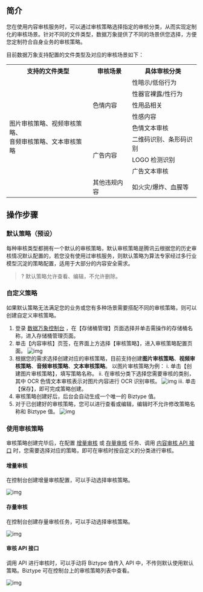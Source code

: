 ## 简介

您在使用内容审核服务时，可以通过审核策略选择指定的审核分类，从而实现定制化的审核场景。针对不同的文件类型，数据万象提供了不同的场景供您选择，方便您定制符合自身业务的审核策略。

目前数据万象支持配置的文件类型及对应的审核场景如下：

<table>
   <tr>
      <th>支持的文件类型</td>
      <th>审核场景</td>
      <th>具体审核分类</td>
   </tr>
   <tr>
      <td rowspan="9">图片审核策略、视频审核策略、<br>音频审核策略、文本审核策略</td>
      <td rowspan="5">色情内容</td>
      <td>性暗示/低俗行为</td>
   </tr>
   <tr>
      <td>性器官裸露/性行为</td>
   </tr>
   <tr>
      <td>性用品相关</td>
   </tr>
   <tr>
      <td>性感内容</td>
   </tr>
   <tr>
      <td>色情文本审核</td>
   </tr>
   <tr>
      <td rowspan="3">广告内容</td>
      <td>二维码识别、条形码识别</td>
   </tr>
   <tr>
      <td>LOGO 检测识别</td>
   </tr>
   <tr>
      <td>广告文本审核</td>
   </tr>
   <tr>
      <td>其他违规内容</td>
      <td>如火灾/爆炸、血腥等</td>
   </tr>
</table>


## 操作步骤

### 默认策略（预设）

每种审核类型都拥有一个默认的审核策略，默认审核策略是腾讯云根据您的历史审核情况默认配置的，若您没有使用过审核服务，则默认策略为算法专家经过多行业模型沉淀的策略配置，适用于大部分的内容安全需求。

>? 默认策略允许查看、编辑，不允许删除。
>

### 自定义策略

如果默认策略无法满足您的业务或您有多种场景需要搭配不同的审核策略，则可以创建自定义审核策略。

1. 登录 [数据万象控制台](https://console.cloud.tencent.com/ci) ，在【存储桶管理】页面选择并单击需操作的存储桶名称，进入存储桶管理页面。
2. 单击【内容审核】页签，在界面上方选择【审核策略】，进入审核策略配置页面。
![img](https://main.qcloudimg.com/raw/1a25a4d5be169ecb9b0000232567b9f0.png)
3. 根据您的需求选择创建对应的审核策略，目前支持创建**图片审核策略**、**视频审核策略**、**音频审核策略**、**文本审核策略**。
  以图片审核策略为例：
  i. 单击【创建图片审核策略】，填写策略名称。
  ii. 在审核分类下选择您需要审核的类别，其中 OCR 色情文本审核表示对图片内容进行 OCR 识别审核。
  ![img](https://main.qcloudimg.com/raw/0aa7f4ef03d4b84610e8166b53512b85.png)
  iii. 单击【保存】，即可完成策略创建。
4. 审核策略创建好后，后台会自动生成一个唯一的 Biztype 值。
5. 对于已创建好的审核策略，您可以进行查看或编辑，编辑时不允许修改策略名称和 Biztype 值。
![img](https://main.qcloudimg.com/raw/0b8b81a2c34bfedc6075fe66994cafb0.png)

### 使用审核策略

审核策略创建完毕后，在配置 [增量审核](https://cloud.tencent.com/document/product/460/56344) 或 [存量审核](https://cloud.tencent.com/document/product/460/59083) 任务、调用 [内容审核 API 接口](https://cloud.tencent.com/document/product/460/46426) 时，您需要选择对应的策略，即可在审核时按自定义的分类进行审核。

#### 增量审核

在控制台创建增量审核配置，可以手动选择审核策略。

![img](https://main.qcloudimg.com/raw/4525aa610edba357dfaedfb21c3614bd.png)

#### 存量审核

在控制台创建存量审核任务，可以手动选择审核策略。

![img](https://main.qcloudimg.com/raw/228f6e45284592348ef55a08b2f136a4.png)

#### 审核 API 接口

调用 API 进行审核时，可以手动将 Biztype 值传入 API 中，不传则默认使用默认策略。Biztype 可在控制台上的审核策略列表中查看。

![img](https://main.qcloudimg.com/raw/c3e744dbb052a7035d67911393b3de39.png)



